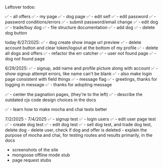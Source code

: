 


Leftover todos:

✅ - all offers
✅ - my page
✅ - dog page
✅ - edit self
    ✅ - edit password
    ✅    - password conditions/errors
    ✅ - submit password/email change
✅ - edit dog
✅ - trade/buy dog
✅ - file structure documentation
✅ - add dog
✅ - delete dog button

today 6/27/2025:
✅ - dog create show image url preview
✅ - delete account button and clear token/logout at the bottom of my profile
   ✅ - delete all dogs and offers
✅ - refactor the err catcher
✅ - user not found page
✅ - dog not found page

6/29/2025:
✅ - signup, add name and profile picture along with account
    ✅ - show signup attempt errors, like name can't be blank
    ✅ - also make login page consistent with field things
✅ - message flag
    ✅ - greetings, thanks for logging in message
    ✅ - thanks for adopting message

✅ - center the pagnation pages, (they're to the left)
✅ - describe the outdated cjs code design choices in the docs

✅ - learn how to make mocha and chai tests better


7/2/2025 - 7/4/2025
    ✅ - signup test
    ✅ - login users
    ✅ - edit user page test
    ✅ - create dog test
    ✅ - edit dog test
    ✅ - sell dog test, and trade dog test, delete dog
    - delete user, check if dog and offer is deleted
    - explain the purpose of mocha and chai, for testing routes and results primarily, in the docs


- screenshots of the site
- mongoose offline mode stub
- page request stubs

